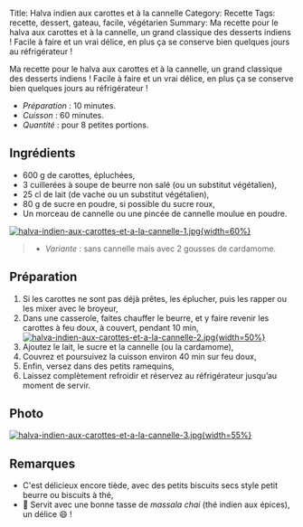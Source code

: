 Title: Halva indien aux carottes et à la cannelle
Category: Recette
Tags: recette, dessert, gateau, facile, végétarien
Summary: Ma recette pour le halva aux carottes et à la cannelle, un grand classique des desserts indiens ! Facile à faire et un vrai délice, en plus ça se conserve bien quelques jours au réfrigérateur !

Ma recette pour le halva aux carottes et à la cannelle, un grand classique des desserts indiens ! Facile à faire et un vrai délice, en plus ça se conserve bien quelques jours au réfrigérateur !

- *Préparation* : 10 minutes.
- *Cuisson* : 60 minutes.
- *Quantité* : pour 8 petites portions.

## Ingrédients
- 600 g de carottes, épluchées,
- 3 cuillerées à soupe de beurre non salé (ou un substitut végétalien),
- 25 cl de lait (de vache ou un substitut végétalien),
- 80 g de sucre en poudre, si possible du sucre roux,
- Un morceau de cannelle ou une pincée de cannelle moulue en poudre.

[![halva-indien-aux-carottes-et-a-la-cannelle-1.jpg]({filename}images/halva-indien-aux-carottes-et-a-la-cannelle-1.jpg){width=60%}]({filename}images/halva-indien-aux-carottes-et-a-la-cannelle-1.jpg)

> - *Variante* : sans cannelle mais avec 2 gousses de cardamome.

## Préparation
1. Si les carottes ne sont pas déjà prêtes, les éplucher, puis les rapper ou les mixer avec le broyeur,
2. Dans une casserole, faites chauffer le beurre, et y faire revenir les carottes à feu doux, à couvert, pendant 10 min,
  [![halva-indien-aux-carottes-et-a-la-cannelle-2.jpg]({filename}images/halva-indien-aux-carottes-et-a-la-cannelle-2.jpg){width=50%}]({filename}images/halva-indien-aux-carottes-et-a-la-cannelle-2.jpg)
3. Ajoutez le lait, le sucre et la cannelle (ou la cardamome),
4. Couvrez et poursuivez la cuisson environ 40 min sur feu doux,
5. Enfin, versez dans des petits ramequins,
6. Laissez complètement refroidir et réservez au réfrigérateur jusqu’au moment de servir.

## Photo
[![halva-indien-aux-carottes-et-a-la-cannelle-3.jpg]({filename}images/halva-indien-aux-carottes-et-a-la-cannelle-3.jpg){width=55%}]({filename}images/halva-indien-aux-carottes-et-a-la-cannelle-3.jpg)


## Remarques
- C'est délicieux encore tiède, avec des petits biscuits secs style petit beurre ou biscuits à thé,
- :tea: Servit avec une bonne tasse de *massala chai* (thé indien aux épices), un délice :smile: !
